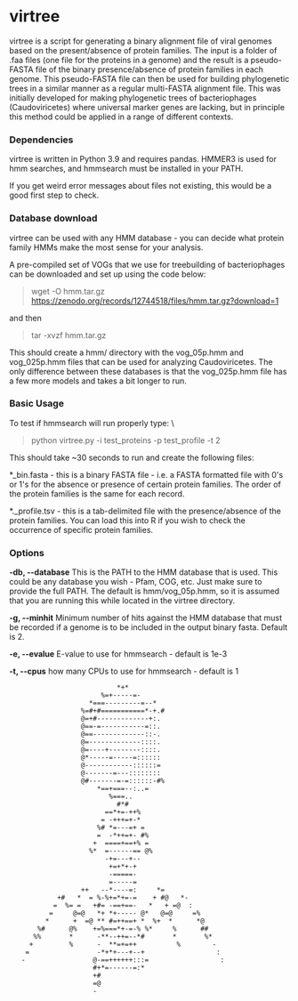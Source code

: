 

# virtree




virtree is a script for generating a binary alignment file of viral genomes based on the present/absence of protein families. The input is a folder of .faa files (one file for the proteins in a genome) and the result is a pseudo-FASTA file of the binary presence/absence of protein families in each genome. This pseudo-FASTA file  can then be used for building phylogenetic trees in a similar manner as a regular multi-FASTA alignment file. This was initially developed for making phylogenetic trees of bacteriophages (Caudoviricetes) where universal marker genes are lacking, but in principle this method could be applied in a range of different contexts.

### Dependencies

virtree is written in Python 3.9 and requires pandas. HMMER3 is used for hmm searches, and hmmsearch must be installed in your PATH. 

If you get weird error messages about files not existing, this would be a good first step to check. 

### Database download

virtree can be used with any HMM database - you can decide what protein family HMMs make the most sense for your analysis. 

A pre-compiled set of VOGs that we use for treebuilding of bacteriophages can be downloaded and set up using the code below:

> wget -O hmm.tar.gz  <https://zenodo.org/records/12744518/files/hmm.tar.gz?download=1>

and then

> tar -xvzf hmm.tar.gz

This should create a hmm/ directory with the vog_05p.hmm and vog_025p.hmm files that can be used for analyzing Caudoviricetes. 
The only difference between these databases is that the vog_025p.hmm file has a few more models and takes a bit longer to run. 

### Basic Usage

To test if hmmsearch will run properly type: \

> python virtree.py -i test_proteins -p test_profile -t 2

This should take ~30 seconds to run and create the following files:

\*_bin.fasta - this is a binary FASTA file - i.e. a FASTA formatted file with 0's or 1's for the absence or presence of certain protein families. The order of the protein families is the same for each record. 

\*._profile.tsv - this is a tab-delimited file with the presence/absence of the protein families. You can load this into R if you wish to check the occurrence of specific protein families. 


### Options

**-db, --database** This is the PATH to the HMM database that is used. This could be any database you wish - Pfam, COG, etc. Just make sure to provide the full PATH. The default is hmm/vog_05p.hmm, so it is assumed that you are running this while located in the virtree directory. 

**-g, --minhit** Minimum number of hits against the HMM database that must be recorded if a genome is to be included in the output binary fasta. Default is 2. 

**-e, --evalue** E-value to use for hmmsearch - default is 1e-3

**-t, --cpus** how many CPUs to use for hmmsearch - default is 1


                                                                                                                        

                                  

                                                                 
                               *+*                               
                           %=+-----=-                            
                        *===---------=--*                        
                      %=#+#===========*-+.#                      
                      @=+#-------------+:.                       
                      @==-=-----------=::.                       
                      @==-------------::-.                       
                      @=-------------::::.                       
                      @=----+--------::::.                       
                      @*-----=-----=::::::                       
                      @------------::::::=                       
                      @-------=---::::::::                       
                      @#-------=-=::::::-#%                      
                          *==+===--:..=                          
                             %===..                              
                               #*#                               
                            ==*+=-++%                            
                           = -+++=+-*                            
                          %# *=---=+ =                           
                          =  -*++=+- #%                          
                         +  ====+==+% =                          
                        %*  =------== @%                         
                            -+=---+--                            
                             +=+*+-+                             
                             -=====-                             
                             =-----=                             
                      ++   --*----=:     *=                      
                +#   *  = %-%+=*+=-=    + #@   *-                
               =  %= =   +#= -==+==-   *   + =@  :               
              =     @=@   *+ *+----- @*   @=@     =%             
             *      +  =@ ** #=++==+ *  %+  *      *@            
           %#      @%    +=%===*+-=-% %*     %      ##           
          %%       *      -**--++=--*#       *       %*          
         +         %      -  **=+=++          %        -         
        =                 -*+*+---+--+                  :        
       -                 @-==++++++:::=                  :       
                         #+*=------=:*                           
                         +#                                      
                         =@                                      
                         -                                       
                                                                 
                                                                 

                                                      
                                                                                                                                            

